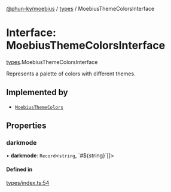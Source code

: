 [@phun-ky/moebius](../README.md) / [types](../modules/types.md) / MoebiusThemeColorsInterface

# Interface: MoebiusThemeColorsInterface

[types](../modules/types.md).MoebiusThemeColorsInterface

Represents a palette of colors with different themes.

## Implemented by

- [`MoebiusThemeColors`](../classes/classes_MoebiusThemeColors.MoebiusThemeColors.md)

## Properties

### darkmode

• **darkmode**: `Record`\<`string`, \`#$\{string}\`[]\>

#### Defined in

[types/index.ts:54](https://github.com/phun-ky/moebius/blob/main/src/types/index.ts#L54)
